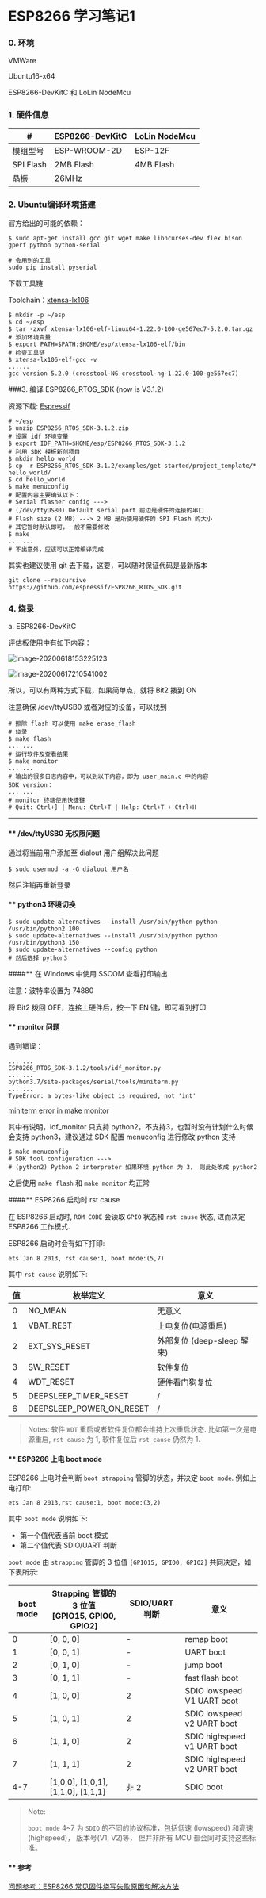 # ESP8266 学习笔记1

### 0. 环境

VMWare

Ubuntu16-x64

ESP8266-DevKitC 和 LoLin NodeMcu

### 1. 硬件信息

| #         | ESP8266-DevKitC | LoLin NodeMcu |
| --------- | --------------- | ------------- |
| 模组型号  | ESP-WROOM-2D    | ESP-12F       |
| SPI Flash | 2MB Flash       | 4MB Flash     |
| 晶振      | 26MHz           |               |

### 2. Ubuntu编译环境搭建

官方给出的可能的依赖：

```shell
$ sudo apt-get install gcc git wget make libncurses-dev flex bison gperf python python-serial

# 会用到的工具
sudo pip install pyserial
```

下载工具链

Toolchain：[xtensa-lx106](https://dl.espressif.com/dl/xtensa-lx106-elf-linux64-1.22.0-100-ge567ec7-5.2.0.tar.gz)

```
$ mkdir -p ~/esp
$ cd ~/esp
$ tar -zxvf xtensa-lx106-elf-linux64-1.22.0-100-ge567ec7-5.2.0.tar.gz
# 添加环境变量
$ export PATH=$PATH:$HOME/esp/xtensa-lx106-elf/bin
# 检查工具链
$ xtensa-lx106-elf-gcc -v
......
gcc version 5.2.0 (crosstool-NG crosstool-ng-1.22.0-100-ge567ec7)
```

###3. 编译 ESP8266_RTOS_SDK (now is V3.1.2)

资源下载: [Espressif](https://www.espressif.com/zh-hans/support/download/all)

```shell
# ~/esp
$ unzip ESP8266_RTOS_SDK-3.1.2.zip
# 设置 idf 环境变量
$ export IDF_PATH=$HOME/esp/ESP8266_RTOS_SDK-3.1.2
# 利用 SDK 模板新创项目
$ mkdir hello_world
$ cp -r ESP8266_RTOS_SDK-3.1.2/examples/get-started/project_template/* hello_world/
$ cd hello_world
$ make menuconfig
# 配置内容主要确认以下：
# Serial flasher config --->
# (/dev/ttyUSB0) Default serial port 前边是硬件的连接的串口
# Flash size (2 MB) ---> 2 MB 是所使用硬件的 SPI Flash 的大小
# 其它暂时默认即可，一般不需要修改
$ make
... ...
# 不出意外，应该可以正常编译完成
```

其实也建议使用 git 去下载，这要，可以随时保证代码是最新版本

```shell
git clone --rescursive https://github.com/espressif/ESP8266_RTOS_SDK.git
```

### 4. 烧录

a. ESP8266-DevKitC

评估板使用中有如下内容：

![image-20200618153225123](E:\esp\images\image-20200618153225123.png)

![image-20200617210541002](E:\esp\images\image-20200617210541002.png)

所以，可以有两种方式下载，如果简单点，就将 Bit2 拨到 ON 

注意确保 /dev/ttyUSB0 或者对应的设备，可以找到

```shell
# 擦除 flash 可以使用 make erase_flash
# 烧录
$ make flash
... ...
# 运行软件及查看结果
$ make monitor
... ...
# 输出的很多日志内容中，可以到以下内容，即为 user_main.c 中的内容
SDK version：
... ...
# monitor 终端使用快捷键
# Quit: Ctrl+] | Menu: Ctrl+T | Help: Ctrl+T + Ctrl+H
```



------

#### ** /dev/ttyUSB0 无权限问题

通过将当前用户添加至 dialout 用户组解决此问题

```shell
$ sudo usermod -a -G dialout 用户名
```

然后注销再重新登录

#### ** python3 环境切换

```shell
$ sudo update-alternatives --install /usr/bin/python python /usr/bin/python2 100
$ sudo update-alternatives --install /usr/bin/python python /usr/bin/python3 150
$ sudo update-alternatives --config python
# 然后选择 python3
```

####** 在 Windows 中使用 SSCOM 查看打印输出

注意：波特率设置为 74880

将 Bit2 拨回 OFF，连接上硬件后，按一下 EN 键，即可看到打印

#### ** monitor 问题

遇到错误：

```shell
... ...
ESP8266_RTOS_SDK-3.1.2/tools/idf_monitor.py
... ...
python3.7/site-packages/serial/tools/miniterm.py
... ...
TypeError: a bytes-like object is required, not 'int'
```

[miniterm error in make monitor](https://github.com/espressif/esp-idf/issues/954) 

其中有说明，idf_monitor 只支持 python2，不支持3，也暂时没有计划什么时候会支持 python3，建议通过 SDK 配置 menuconfig 进行修改 python 支持

```shell
$ make menuconfig
# SDK tool configuration --->
# (python2) Python 2 interpreter 如果环境 python 为 3， 则此处改成 python2
```

之后使用 `make flash` 和 `make monitor` 均正常

####** ESP8266 启动时 rst cause

在 ESP8266 启动时, `ROM CODE` 会读取 `GPIO` 状态和 `rst cause` 状态, 进而决定 ESP8266 工作模式.

ESP8266 启动时会有如下打印:

```shell
ets Jan 8 2013, rst cause:1, boot mode:(5,7)
```

其中 `rst cause` 说明如下:

| 值   | 枚举定义                 | 意义                       |
| ---- | ------------------------ | -------------------------- |
| 0    | NO_MEAN                  | 无意义                     |
| 1    | VBAT_REST                | 上电复位(电源重启)         |
| 2    | EXT_SYS_RESET            | 外部复位 (deep-sleep 醒来) |
| 3    | SW_RESET                 | 软件复位                   |
| 4    | WDT_RESET                | 硬件看门狗复位             |
| 5    | DEEPSLEEP_TIMER_RESET    | /                          |
| 6    | DEEPSLEEP_POWER_ON_RESET | /                          |

> Notes:
> 软件 `WDT`  重启或者软件复位都会维持上次重启状态. 比如第一次是电源重启, `rst cause` 为 1, 软件复位后 `rst cause` 仍然为 1.

#### ** ESP8266 上电 boot mode

ESP8266 上电时会判断 `boot strapping` 管脚的状态，并决定 `boot mode`.
例如上电打印:

```shell
ets Jan 8 2013,rst cause:1, boot mode:(3,2)
```


其中 `boot mode` 说明如下:

* 第一个值代表当前 boot 模式
* 第二个值代表 SDIO/UART 判断

`boot mode` 由 `strapping` 管脚的 3 位值 `[GPIO15, GPIO0, GPIO2]` 共同决定，如下表所示:

| boot mode | Strapping 管脚的 3 位值<br>[GPIO15, GPIO0, GPIO2] | SDIO/UART 判断 | 意义                        |
| --------- | ------------------------------------------------- | -------------- | --------------------------- |
| 0         | [0, 0, 0]                                         | -              | remap boot                  |
| 1         | [0, 0, 1]                                         | -              | UART boot                   |
| 2         | [0, 1, 0]                                         | -              | jump boot                   |
| 3         | [0, 1, 1]                                         | -              | fast flash boot             |
| 4         | [1, 0, 0]                                         | 2              | SDIO lowspeed V1 UART boot  |
| 5         | [1, 0, 1]                                         | 2              | SDIO lowspeed v2 UART boot  |
| 6         | [1, 1, 0]                                         | 2              | SDIO highspeed v1 UART boot |
| 7         | [1, 1, 1]                                         | 2              | SDIO highspeed v2 UART boot |
| 4-7       | [1,0,0], [1,0,1], [1,1,0], [1,1,1]                | 非 2           | SDIO boot                   |

> Note:
>
> `boot mode` 4~7 为 `SDIO` 的不同的协议标准，包括低速 (lowspeed) 和高速 (highspeed)， 版本号(V1, V2)等， 但并非所有 MCU 都会同时支持这些标准。

#### ** 参考

[问题参考：ESP8266 常见固件烧写失败原因和解决方法](https://blog.csdn.net/espressif/article/details/102650210?utm_medium=distribute.pc_relevant_t0.none-task-blog-BlogCommendFromMachineLearnPai2-1.nonecase&depth_1-utm_source=distribute.pc_relevant_t0.none-task-blog-BlogCommendFromMachineLearnPai2-1.nonecase)